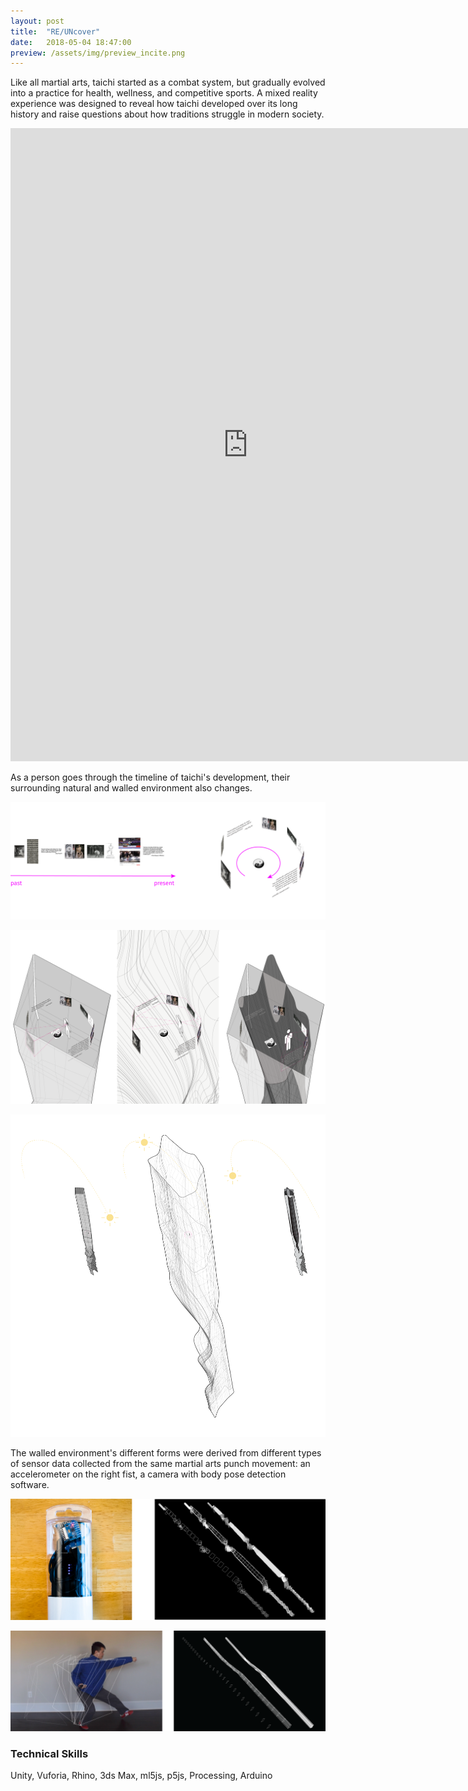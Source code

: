 ```yaml
---
layout: post
title:  "RE/UNcover"
date:   2018-05-04 18:47:00
preview: /assets/img/preview_incite.png
---
```


Like all martial arts, taichi started as a combat system, but gradually evolved into a practice for health, wellness, and competitive sports. A mixed reality experience was designed to reveal how taichi developed over its long history and raise questions about how traditions struggle in modern society.

<iframe src="https://player.vimeo.com/video/327150676?h=fc720b863a" width="760" height="1013" frameborder="0" allow="autoplay; fullscreen; picture-in-picture" allowfullscreen></iframe>
<br>

As a person goes through the timeline of taichi's development, their surrounding natural and walled environment also changes.

![Taichi timeline](/assets/img/incite/02_gallery_concept_0.png)

![Responsive Environment Form](/assets/img/incite/03_gallery_concept_composite.png)

![Responsive Environment Light](/assets/img/incite/04_gallery_geometry_composite.png)

The walled environment's different forms were derived from different types of sensor data collected from the same martial arts punch movement: an accelerometer on the right fist, a camera with body pose detection software.

![Accelerometer](/assets/img/incite/05_process_1-01.png)

![Camera with pose detection](/assets/img/incite/05_process_2-01.png)

### Technical Skills

Unity, Vuforia, Rhino, 3ds Max, ml5js, p5js, Processing, Arduino